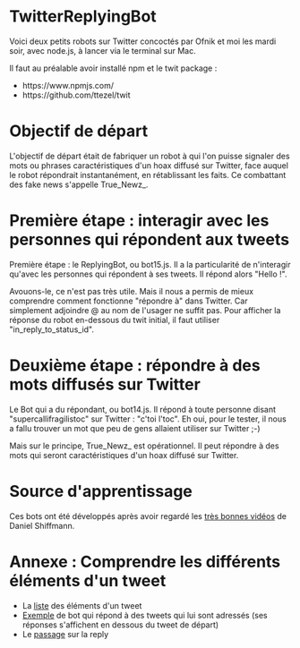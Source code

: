 # TwitterReplyingBot

Voici deux petits robots sur Twitter concoctés par Ofnik et moi les mardi soir, avec node.js, à lancer via le terminal sur Mac.

Il faut au préalable avoir installé npm et le twit package :
<ul><li>https://www.npmjs.com/</li>
<li>https://github.com/ttezel/twit</li></ul>

# Objectif de départ
L'objectif de départ était de fabriquer un robot à qui l'on puisse signaler des mots ou phrases caractéristiques d'un hoax diffusé sur Twitter, face auquel le robot répondrait instantanément, en rétablissant les faits. Ce combattant des fake news s'appelle True_Newz_.

# Première étape : interagir avec les personnes qui répondent aux tweets
Première étape : le ReplyingBot, ou bot15.js. Il a la particularité de n'interagir qu'avec les personnes qui répondent à ses tweets. Il répond alors "Hello !". 

Avouons-le, ce n'est pas très utile. Mais il nous a permis de mieux comprendre comment  fonctionne "répondre à" dans Twitter. Car simplement adjoindre @ au nom de l'usager ne suffit pas. Pour afficher la réponse du robot en-dessous du twit initial, il faut utiliser "in_reply_to_status_id".

# Deuxième étape : répondre à des mots diffusés sur Twitter
Le Bot qui a du répondant, ou bot14.js. Il répond à toute personne disant "supercallifragilistoc" sur Twitter : "c'toi l'toc". Eh oui, pour le tester, il nous a fallu trouver un mot que peu de gens allaient utiliser sur Twitter ;-)

Mais sur le principe, True_Newz_ est opérationnel. Il peut répondre à des mots qui seront caractéristiques d'un hoax diffusé sur Twitter.

# Source d'apprentissage
Ces bots ont été développés après avoir regardé les <a href="https://www.youtube.com/watch?v=RF5_MPSNAtU&list=PLRqwX-V7Uu6atTSxoRiVnSuOn6JHnq2yV">très bonnes vidéos</a> de Daniel Shiffmann. 


# Annexe : Comprendre les différents éléments d'un tweet

<ul><li>La <a href="https://dev.twitter.com/overview/api/tweets">liste</a> des éléments d'un tweet</li>
<li><a href="https://github.com/beeglebug/game-idea-machine">Exemple</a> de bot qui répond à des tweets qui lui sont adressés (ses réponses s'affichent en dessous du tweet de départ)</li>
<li>Le <a href="https://github.com/beeglebug/game-idea-machine/search?utf8=✓&q=reply&type=">passage</a> sur la reply</li></ul>



